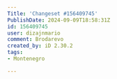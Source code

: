 ```yaml
---
Title: 'Changeset #156409745'
PublishDate: 2024-09-09T18:58:31Z
id: 156409745
user: dizajnmario
comment: Brodarevo
created_by: iD 2.30.2
tags:
- Montenegro

---
```

